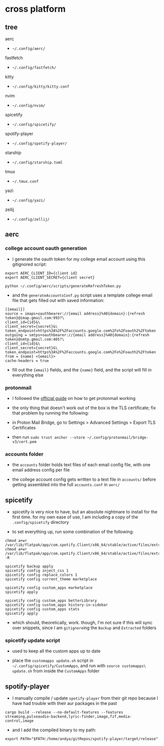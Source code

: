 # cross platform

## tree

aerc

- `~/.config/aerc/`

fastfetch

- `~/.config/fastfetch/`

kitty

- `~/.config/kitty/kitty.conf`

nvim

- `~/.config/nvim/`

spicetify

- `~/.config/spicetify/`

spotify-player

- `~/.config/spotify-player/`

starship

- `~/.config/starship.toml`

tmux

- `~/.tmux.conf`

yazi

- `~/.config/yazi/`

zellij

- `~/.config/zellij/`

## aerc

### college account oauth generation

- I generate the oauth token for my college email account using this gitignored script:

```
export AERC_CLIENT_ID={client id}
export AERC_CLIENT_SECRET={client secret}

python ~/.config/aerc/scripts/generateRefreshToken.py
```

- and the `generateAccountsConf.py` script uses a template college email file that gets filled out with saved information:

```
[{email}]
source = imaps+oauthbearer://{email address}%40{domain}:{refresh token}@imap.gmail.com:993?\
client_id={id}&\
client_secret={secret}&\
token_endpoint=https%3A%2F%2Faccounts.google.com%2Fo%2Foauth2%2Ftoken
outgoing = smtps+oauthbearer://{email address}%40{domain}:{refresh token}@smtp.gmail.com:465?\
client_id={id}&\
client_secret={secret}&\
token_endpoint=https%3A%2F%2Faccounts.google.com%2Fo%2Foauth2%2Ftoken
from = {name} <{email}>
cache-headers = true
```

- fill out the `{email}` fields, and the `{name}` field, and the script will fill in everything else

### protonmail

- I followed the [official guide](https://man.sr.ht/~rjarry/aerc/providers/protonmail.md) on how to get protonmail working

- the only thing that doesn't work out of the box is the TLS certificate; fix that problem by running the following:

- in Proton Mail Bridge, go to Settings > Advanced Settings > Export TLS Certificates

- then run `sudo trust anchor --store ~/.config/protonmail/bridge-v3/cert.pem`

### accounts folder

- the `accounts` folder holds text files of each email config file, with one email address config per file

- the college account config gets written to a text file in `accounts/` before getting assembled into the full `accounts.conf` in `aerc/`

## spicetify

- spicetify is very nice to have, but an absolute nightmare to install for the first time. for my own ease of use, I am including a copy of the `.config/spicetify` directory

- to set everything up, run some combination of the following:

```
chmod a+wr /var/lib/flatpak/app/com.spotify.Client/x86_64/stable/active/files/extra/share/spotify
chmod a+wr /var/lib/flatpak/app/com.spotify.Client/x86_64/stable/active/files/extra/share/spotify/Apps -R

spicetify backup apply
spicetify config inject_css 1
spicetify config replace_colors 1
spicetify config current_theme marketplace

spicetify config custom_apps marketplace
spicetify apply

spicetify config custom_apps betterLibrary
spicetify config custom_apps history-in-sidebar
spicetify config custom_apps stats
spicetify apply
```

- which should, theoretically, work. though, I'm not sure if this will sync over snippets, since I am `gitignore`ing the `Backup` and `Extracted` folders

### spicetify update script

- used to keep all the custom apps up to date

- place the `customapps update.sh` script in `~/.config/spicetify/CustomApps`, and run with `source customapps\ update.sh` from inside the `CustomApps` folder

## spotify-player

- I manually compile / update `spotify-player` from their git repo because I have had trouble with their aur packages in the past

```
cargo build --release --no-default-features --features streaming,pulseaudio-backend,lyric-finder,image,fzf,media-control,image
```

- and I add the compiled binary to my path:

```
export PATH="$PATH:/home/andya/gitRepos/spotify-player/target/release"
```
